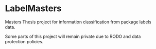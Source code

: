 # LabelMasters
Masters Thesis project for information classification from package labels data. 

Some parts of this project will remain private due to RODO and data protection policies. 



